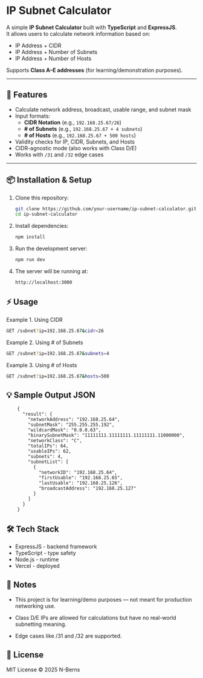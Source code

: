 # IP Subnet Calculator

A simple **IP Subnet Calculator** built with **TypeScript** and **ExpressJS**.  
It allows users to calculate network information based on:

- IP Address + CIDR
- IP Address + Number of Subnets
- IP Address + Number of Hosts

Supports **Class A–E addresses** (for learning/demonstration purposes).  

---

## 🚀 Features

- Calculate network address, broadcast, usable range, and subnet mask
- Input formats:
  - **CIDR Notation** (e.g., `192.168.25.67/26`)
  - **# of Subnets** (e.g., `192.168.25.67 + 4 subnets`)
  - **# of Hosts** (e.g., `192.168.25.67 + 500 hosts`)
- Validity checks for IP, CIDR, Subnets, and Hosts
- CIDR-agnostic mode (also works with Class D/E)
- Works with `/31` and `/32` edge cases

---

## 📦 Installation & Setup

1. Clone this repository:
   ```bash
   git clone https://github.com/your-username/ip-subnet-calculator.git
   cd ip-subnet-calculator
    ```

2. Install dependencies:
    ```bash
    npm install
    ```

3. Run the development server:
    ```bash
    npm run dev
    ```

4. The server will be running at:
    ```bash
    http://localhost:3000
    ```


## ⚡ Usage
Example 1. Using CIDR
```bash
GET /subnet?ip=192.168.25.67&cidr=26
```
   
Example 2. Using # of Subnets
```bash
GET /subnet?ip=192.168.25.67&subnets=4
```

Example 3. Using # of Hosts
```bash
GET /subnet?ip=192.168.25.67&hosts=500
```

## 💡 Sample Output JSON
```
    {
      "result": {
        "networkAddress": "192.168.25.64",
        "subnetMask": "255.255.255.192",
        "wildcardMask": "0.0.0.63",
        "binarySubnetMask": "11111111.11111111.11111111.11000000",
        "networkClass": "C",
        "totalIPs": 64,
        "usableIPs": 62,
        "subnets": 4,
        "subnetList": [
          {
            "networkID": "192.168.25.64",
            "firstUsable": "192.168.25.65",
            "lastUsable": "192.168.25.126",
            "broadcastAddress": "192.168.25.127"
          }
        ]
      }
    }
```
## 🛠 Tech Stack
  * ExpressJS     - backend framework
  * TypeScript    - type safety
  * Node.js       - runtime
  * Vercel        - deployed

## 📖 Notes
  * This project is for learning/demo purposes — not meant for production networking use.

  * Class D/E IPs are allowed for calculations but have no real-world subnetting meaning.

  * Edge cases like /31 and /32 are supported.

## 📜 License
MIT License © 2025 N-Berns
